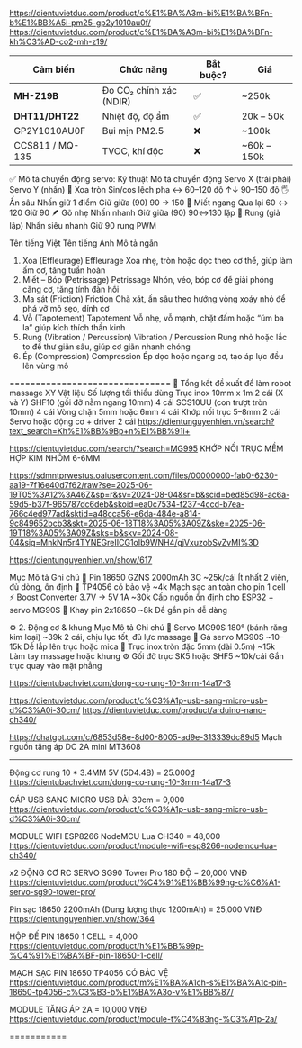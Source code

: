 https://dientuvietduc.com/product/c%E1%BA%A3m-bi%E1%BA%BFn-b%E1%BB%A5i-pm25-gp2y1010au0f/
https://dientuvietduc.com/product/c%E1%BA%A3m-bi%E1%BA%BFn-kh%C3%AD-co2-mh-z19/

| Cảm biến        | Chức năng               | Bắt buộc? | Giá          |
| --------------- | ----------------------- | --------- | ------------ |
| **MH-Z19B**     | Đo CO₂ chính xác (NDIR) | ✅        | \~250k       |
| **DHT11/DHT22** | Nhiệt độ, độ ẩm         | ✅        | 20k – 50k    |
| GP2Y1010AU0F    | Bụi mịn PM2.5           | ❌        | \~100k       |
| CCS811 / MQ-135 | TVOC, khí độc           | ❌        | \~60k – 150k |

✅ Mô tả chuyển động servo:
Kỹ thuật Mô tả chuyển động Servo X (trái phải) Servo Y (nhấn)
🔁 Xoa tròn Sin/cos lệch pha ↔ 60–120 độ ↑↓ 90–150 độ
🖐 Ấn sâu Nhấn giữ 1 điểm Giữ giữa (90) 90 → 150
🔄 Miết ngang Qua lại 60 ↔ 120 Giữ 90
🪶 Gõ nhẹ Nhấn nhanh Giữ giữa (90) 90↔130 lặp
💨 Rung (giả lập) Nhấn siêu nhanh Giữ 90 rung PWM

Tên tiếng Việt Tên tiếng Anh Mô tả ngắn

1. Xoa (Effleurage) Effleurage Xoa nhẹ, tròn hoặc dọc theo cơ thể, giúp làm ấm cơ, tăng tuần hoàn
2. Miết – Bóp (Petrissage) Petrissage Nhón, véo, bóp cơ để giải phóng căng cơ, tăng tính đàn hồi
3. Ma sát (Friction) Friction Chà xát, ấn sâu theo hướng vòng xoáy nhỏ để phá vỡ mô sẹo, dính cơ
4. Vỗ (Tapotement) Tapotement Vỗ nhẹ, vỗ mạnh, chặt đấm hoặc “úm ba la” giúp kích thích thần kinh
5. Rung (Vibration / Percussion) Vibration / Percussion Rung nhỏ hoặc lắc to để thư giãn sâu, giúp cơ giãn nhanh chóng
6. Ép (Compression) Compression Ép dọc hoặc ngang cơ, tạo áp lực đều lên vùng mô

===============================
🤖 Tổng kết đề xuất để làm robot massage XY
Vật liệu Số lượng tối thiểu dùng
Trục inox 10mm x 1m 2 cái (X và Y)
SHF10 (gối đỡ nằm ngang 10mm) 4 cái
SCS10UU (con trượt tròn 10mm) 4 cái
Vòng chặn 5mm hoặc 6mm 4 cái
Khớp nối trục 5–8mm 2 cái
Servo hoặc động cơ + driver 2 cái
https://dientunguyenhien.vn/search?text_search=Kh%E1%BB%9Bp+n%E1%BB%91i+

https://dientuvietduc.com/search/?search=MG995
KHỚP NỐI TRỤC MỀM HỢP KIM NHÔM 6-6MM

https://sdmntprwestus.oaiusercontent.com/files/00000000-fab0-6230-aa19-7f16e40d7f62/raw?se=2025-06-19T05%3A12%3A46Z&sp=r&sv=2024-08-04&sr=b&scid=bed85d98-ac6a-59d5-b37f-965787dc6deb&skoid=ea0c7534-f237-4ccd-b7ea-766c4ed977ad&sktid=a48cca56-e6da-484e-a814-9c849652bcb3&skt=2025-06-18T18%3A05%3A09Z&ske=2025-06-19T18%3A05%3A09Z&sks=b&skv=2024-08-04&sig=MnkNn5r4TYNEGreIICG1oIb9WNH4/gjVxuzobSvZvMI%3D

https://dientunguyenhien.vn/show/617

Mục Mô tả Ghi chú
🔋 Pin 18650 GZNS 2000mAh 3C ~25k/cái Ít nhất 2 viên, đủ dòng, ổn định
🔌 TP4056 có bảo vệ ~4k Mạch sạc an toàn cho pin 1 cell
⚡ Boost Converter 3.7V → 5V 1A ~30k Cấp nguồn ổn định cho ESP32 + servo MG90S
🔋 Khay pin 2x18650 ~8k Để gắn pin dễ dàng

⚙️ 2. Động cơ & khung
Mục Mô tả Ghi chú
🔩 Servo MG90S 180° (bánh răng kim loại) ~39k 2 cái, chịu lực tốt, đủ lực massage
🧩 Gá servo MG90S ~10–15k Dễ lắp lên trục hoặc mica
🎯 Trục inox tròn đặc 5mm (dài 0.5m) ~15k Làm tay massage hoặc khung
⚙️ Gối đỡ trục SK5 hoặc SHF5 ~10k/cái Gắn trục quay vào mặt phẳng

https://dientubachviet.com/dong-co-rung-10-3mm-14a17-3

https://dientuvietduc.com/product/c%C3%A1p-usb-sang-micro-usb-d%C3%A0i-30cm/
https://dientuvietduc.com/product/arduino-nano-ch340/

https://chatgpt.com/c/6853d58e-8d00-8005-ad9e-313339dc89d5
Mạch nguồn tăng áp DC 2A mini MT3608

---

Động cơ rung 10 \* 3.4MM 5V (5D4.4B) = 25.000₫
https://dientubachviet.com/dong-co-rung-10-3mm-14a17-3

CÁP USB SANG MICRO USB DÀI 30cm = 9,000
https://dientuvietduc.com/product/c%C3%A1p-usb-sang-micro-usb-d%C3%A0i-30cm/

MODULE WIFI ESP8266 NodeMCU Lua CH340 = 48,000
https://dientuvietduc.com/product/module-wifi-esp8266-nodemcu-lua-ch340/

x2 ĐỘNG CƠ RC SERVO SG90 Tower Pro 180 ĐỘ = 20,000 VNĐ
https://dientuvietduc.com/product/%C4%91%E1%BB%99ng-c%C6%A1-servo-sg90-tower-pro/

Pin sạc 18650 2200mAh (Dung lượng thực 1200mAh) = 25,000 VNĐ
https://dientunguyenhien.vn/show/364

HỘP ĐẾ PIN 18650 1 CELL = 4,000
https://dientuvietduc.com/product/h%E1%BB%99p-%C4%91%E1%BA%BF-pin-18650-1-cell/

MẠCH SẠC PIN 18650 TP4056 CÓ BẢO VỆ
https://dientuvietduc.com/product/m%E1%BA%A1ch-s%E1%BA%A1c-pin-18650-tp4056-c%C3%B3-b%E1%BA%A3o-v%E1%BB%87/

MODULE TĂNG ÁP 2A = 10,000 VNĐ
https://dientuvietduc.com/product/module-t%C4%83ng-%C3%A1p-2a/

===========
